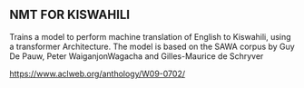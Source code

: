 ## NMT FOR KISWAHILI

Trains a model to perform machine translation of English to Kiswahili, using a transformer Architecture.
The model is based on the SAWA corpus by Guy De Pauw, Peter WaiganjonWagacha and Gilles-Maurice de Schryver

https://www.aclweb.org/anthology/W09-0702/
